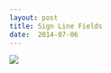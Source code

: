 ```yaml
---
layout: post
title: Sign Line Fields
date:  2014-07-06
---
```


![](https://infinit.io/link/vokoiva/P3CBVMx.jpg)
